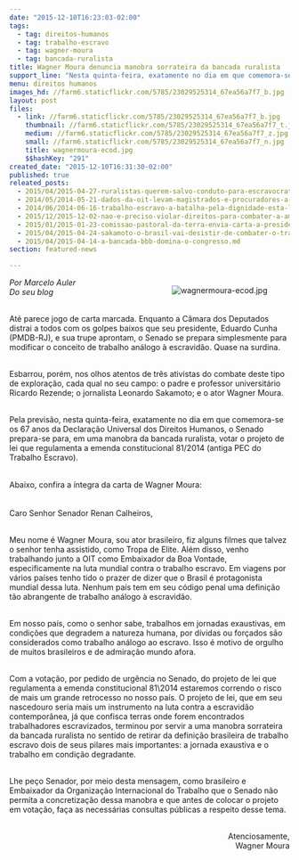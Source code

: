 ```yaml
---
date: "2015-12-10T16:23:03-02:00"
tags:
  - tag: direitos-humanos
  - tag: trabalho-escravo
  - tag: wagner-moura
  - tag: bancada-ruralista
title: Wagner Moura denuncia manobra sorrateira da bancada ruralista
support_line: "Nesta quinta-feira, exatamente no dia em que comemora-se os 67 anos da Declaração Universal dos Direitos Humanos, o Senado se prepara para mudar o conceito de trabalho análogo à escravidão."
menu: direitos humanos
images_hd: //farm6.staticflickr.com/5785/23029525314_67ea56a7f7_b.jpg
layout: post
files:
  - link: //farm6.staticflickr.com/5785/23029525314_67ea56a7f7_b.jpg
    thumbnail: //farm6.staticflickr.com/5785/23029525314_67ea56a7f7_t.jpg
    medium: //farm6.staticflickr.com/5785/23029525314_67ea56a7f7_z.jpg
    small: //farm6.staticflickr.com/5785/23029525314_67ea56a7f7_n.jpg
    title: wagnermoura-ecod.jpg
    $$hashKey: "291"
created_date: "2015-12-10T16:31:30-02:00"
published: true
releated_posts:
  - 2015/04/2015-04-27-ruralistas-querem-salvo-conduto-para-escravocratas-diz-coordenador-do-mpt.md
  - 2014/05/2014-05-21-dados-da-oit-levam-magistrados-e-procuradores-a-pedir-pec.md-e
  - 2014/06/2014-06-16-trabalho-escravo-a-batalha-pela-dignidade-esta-longe-do-fim.md
  - 2015/12/2015-12-02-nao-e-preciso-violar-direitos-para-combater-a-ameaca-terrorista.md
  - 2015/01/2015-01-23-comissao-pastoral-da-terra-envia-carta-a-presidente-dilma.md
  - 2015/04/2015-04-24-sakamoto-o-brasil-vai-desistir-de-combater-o-trabalho-escravo.md
  - 2015/04/2015-04-14-a-bancada-bbb-domina-o-congresso.md
section: featured-news

---
```

<figure class="image" style="float:right"><img alt="wagnermoura-ecod.jpg" src="//farm6.staticflickr.com/5785/23029525314_67ea56a7f7_b.jpg" />
<figcaption></figcaption>
</figure>

<p><em>Por Marcelo Auler<br />
Do seu blog</em></p>

<p><br />
At&eacute; parece jogo de carta marcada. Enquanto a C&acirc;mara dos Deputados distrai a todos com os golpes baixos que seu presidente, Eduardo Cunha (PMDB-RJ), e sua trupe aprontam, o Senado se prepara simplesmente para modificar o conceito de trabalho an&aacute;logo &agrave; escravid&atilde;o. Quase na surdina.</p>

<p><br />
Esbarrou, por&eacute;m, nos olhos atentos de tr&ecirc;s ativistas do combate deste tipo de explora&ccedil;&atilde;o, cada qual no seu campo: o padre e professor universit&aacute;rio Ricardo Rezende; o jornalista Leonardo Sakamoto; e o ator Wagner Moura.</p>

<p><br />
Pela previs&atilde;o, nesta quinta-feira, exatamente no dia em que comemora-se os 67 anos da Declara&ccedil;&atilde;o Universal dos Direitos Humanos, o Senado prepara-se para, em uma manobra da bancada ruralista, votar o projeto de lei que regulamenta a emenda constitucional 81/2014 (antiga PEC do Trabalho Escravo).</p>

<p><br />
Abaixo, confira a &iacute;ntegra da carta de&nbsp;<span style="line-height: 20.8px;">Wagner Moura:</span></p>

<p><br />
Caro Senhor Senador Renan Calheiros,</p>

<p><br />
Meu nome &eacute; Wagner Moura, sou ator brasileiro, fiz alguns filmes que talvez o senhor tenha assistido, como Tropa de Elite. Al&eacute;m disso, venho trabalhando junto a OIT como Embaixador da Boa Vontade, especificamente na luta mundial contra o trabalho escravo. Em viagens por v&aacute;rios pa&iacute;ses tenho tido o prazer de dizer que o Brasil &eacute; protagonista mundial dessa luta. Nenhum pa&iacute;s tem em seu c&oacute;digo penal uma defini&ccedil;&atilde;o t&atilde;o abrangente de trabalho an&aacute;logo &agrave; escravid&atilde;o.</p>

<p><br />
Em nosso pa&iacute;s, como o senhor sabe, trabalhos em jornadas exaustivas, em condi&ccedil;&otilde;es que degradem a natureza humana, por d&iacute;vidas ou for&ccedil;ados s&atilde;o considerados como trabalho an&aacute;logo ao escravo. Isso &eacute; motivo de orgulho de muitos brasileiros e de admira&ccedil;&atilde;o mundo afora.</p>

<p><br />
Com a vota&ccedil;&atilde;o, por pedido de urg&ecirc;ncia no Senado, do projeto de lei que regulamenta a emenda constitucional 81\2014 estaremos correndo o risco de mais um grande retrocesso no nosso pa&iacute;s. O projeto de lei, que em seu nascedouro seria mais um instrumento na luta contra a escravid&atilde;o contempor&acirc;nea, j&aacute; que confisca terras onde forem encontrados trabalhadores escravizados, terminou por servir a uma manobra sorrateira da bancada ruralista no sentido de retirar da defini&ccedil;&atilde;o brasileira de trabalho escravo dois de seus pilares mais importantes: a jornada exaustiva e o trabalho em condi&ccedil;&atilde;o degradante.</p>

<p><br />
Lhe pe&ccedil;o Senador, por meio desta mensagem, como brasileiro e Embaixador da Organiza&ccedil;&atilde;o Internacional do Trabalho que o Senado n&atilde;o permita a concretiza&ccedil;&atilde;o dessa manobra e que antes de colocar o projeto em vota&ccedil;&atilde;o, fa&ccedil;a as necess&aacute;rias consultas p&uacute;blicas a respeito desse tema.</p>

<p style="text-align: right;"><br />
Atenciosamente,<br />
Wagner Moura</p>

